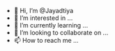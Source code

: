 - 👋 Hi, I’m @Jayadtiya
- 👀 I’m interested in ...
- 🌱 I’m currently learning ...
- 💞️ I’m looking to collaborate on ...
- 📫 How to reach me ...

<!---
Jayadtiya/Jayadtiya is a ✨ special ✨ repository because its `README.md` (this file) appears on your GitHub profile.
You can click the Preview link to take a look at your changes.
--->
